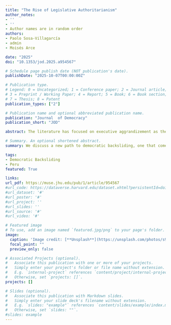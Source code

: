 ```yaml
---
title: "The Rise of Legislative Authoritarianism"
author_notes:
- ''
- ''
- Author names are in random order
authors:
- Paolo Sosa-Villagarcía
- admin
- Moisés Arce

date: "2025"
doi: "10.1353/jod.2025.a954567"

# Schedule page publish date (NOT publication's date).
publishDate: "2025-10-07T00:00:00Z"

# Publication type.
# Legend: 0 = Uncategorized; 1 = Conference paper; 2 = Journal article;
# 3 = Preprint / Working Paper; 4 = Report; 5 = Book; 6 = Book section;
# 7 = Thesis; 8 = Patent
publication_types: ["2"]

# Publication name and optional abbreviated publication name.
publication: "Journal  of Democracy"
publication_short: "JOD"

abstract: The literature has focused on executive aggrandizement as the path leading to autocratization. Therefore, dysfunctional relations between the executive and legislative branches were seen as a “blessing in disguise” which prevented presidents from becoming powerful enough to cause democratic backsliding. More recently, scholars have interpreted such dysfunctionality as a problem in the form of “democratic hollowing.” Yet this may be only a transitory state of affairs. Power vacuums tend to be filled. Evidence shows that even fragmented groups in the legislative branch can concentrate power. This concentration of power defines another path to democratic backsliding via what we call legislative authoritarianism.

# Summary. An optional shortened abstract.
summary: We discuss a new path to democratic backsliding, one that comes from an unexpected actor.

tags:
- Democratic Backsliding
- Peru
featured: True

links:
url_pdf: https://muse.jhu.edu/pub/1/article/954567
#url_code: https://dataverse.harvard.edu/dataset.xhtml?persistentId=doi:10.7910/DVN/RAXSLB
#url_dataset: '#'
#url_poster: '#'
#url_project: ''
#url_slides: ''
#url_source: '#'
#url_video: '#'

# Featured image
# To use, add an image named `featured.jpg/png` to your page's folder. 
image:
  caption: 'Image credit: [**Unsplash**](https://unsplash.com/photos/s9CC2SKySJM)'
  focal_point: ""
  preview_only: false

# Associated Projects (optional).
#   Associate this publication with one or more of your projects.
#   Simply enter your project's folder or file name without extension.
#   E.g. `internal-project` references `content/project/internal-project/index.md`.
#   Otherwise, set `projects: []`.
projects: []

# Slides (optional).
#   Associate this publication with Markdown slides.
#   Simply enter your slide deck's filename without extension.
#   E.g. `slides: "example"` references `content/slides/example/index.md`.
#   Otherwise, set `slides: ""`.
#slides: example
---
```

